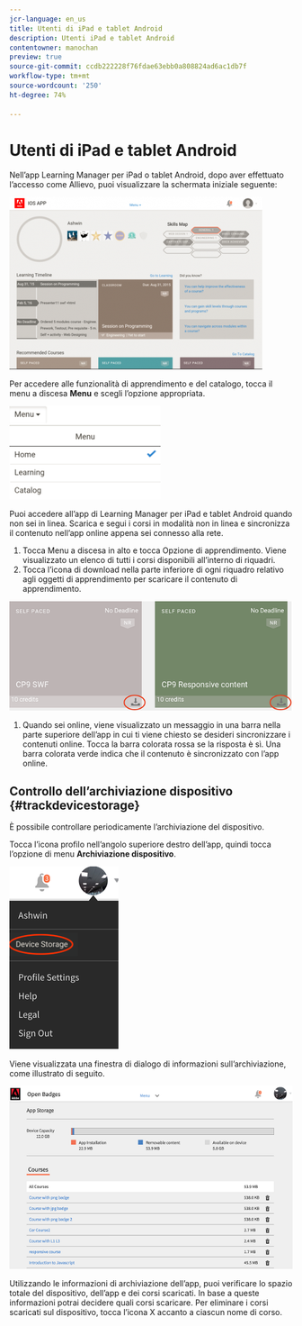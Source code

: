 ```yaml
---
jcr-language: en_us
title: Utenti di iPad e tablet Android
description: Utenti iPad e tablet Android
contentowner: manochan
preview: true
source-git-commit: ccdb222228f76fdae63ebb0a808824ad6ac1db7f
workflow-type: tm+mt
source-wordcount: '250'
ht-degree: 74%

---
```




# Utenti di iPad e tablet Android

Nell’app Learning Manager per iPad o tablet Android, dopo aver effettuato l’accesso come Allievo, puoi visualizzare la schermata iniziale seguente:

![](assets/screenshot-2015-08-07-12-24-40-e1439211134842.png)

Per accedere alle funzionalità di apprendimento e del catalogo, tocca il menu a discesa **Menu** e scegli l’opzione appropriata.

![](assets/menu-ipad.png)

Puoi accedere all’app di Learning Manager per iPad e tablet Android quando non sei in linea. Scarica e segui i corsi in modalità non in linea e sincronizza il contenuto nell’app online appena sei connesso alla rete.

1. Tocca Menu a discesa in alto e tocca Opzione di apprendimento. Viene visualizzato un elenco di tutti i corsi disponibili all’interno di riquadri.
1. Tocca l’icona di download nella parte inferiore di ogni riquadro relativo agli oggetti di apprendimento per scaricare il contenuto di apprendimento.

![](assets/download-ipad.png)

1. Quando sei online, viene visualizzato un messaggio in una barra nella parte superiore dell’app in cui ti viene chiesto se desideri sincronizzare i contenuti online. Tocca la barra colorata rossa se la risposta è sì. Una barra colorata verde indica che il contenuto è sincronizzato con l’app online.

## Controllo dell’archiviazione dispositivo {#trackdevicestorage}

È possibile controllare periodicamente l’archiviazione del dispositivo.

Tocca l’icona profilo nell’angolo superiore destro dell’app, quindi tocca l’opzione di menu **Archiviazione dispositivo**.

![](assets/app-device-storage.png)

Viene visualizzata una finestra di dialogo di informazioni sull’archiviazione, come illustrato di seguito.

![](assets/app-storage.png)

Utilizzando le informazioni di archiviazione dell’app, puoi verificare lo spazio totale del dispositivo, dell’app e dei corsi scaricati. In base a queste informazioni potrai decidere quali corsi scaricare. Per eliminare i corsi scaricati sul dispositivo, tocca l’icona X accanto a ciascun nome di corso.
